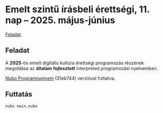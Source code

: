 # Emelt szintű írásbeli érettségi, 11. nap – 2025. május-június

[Feladat](https://www.oktatas.hu/kozneveles/erettsegi/feladatsorok/emelt_szint_2025tavasz/emelt_11nap).

## Feladat

A **2025**-ös emelt digitális kultúra érettségi programozás részének
megoldása az **általam fejlesztett** interpreted programozási nyelvemben.

[Nubo Programnyelvem](https://github.com/nubolang/nubo/tree/31eb74498fbdb64990ee5fd92f078e062fbbebf1)
(31eb744) verzióval futtatva.

## Futtatás

```bash
nubo main.nubo
```

